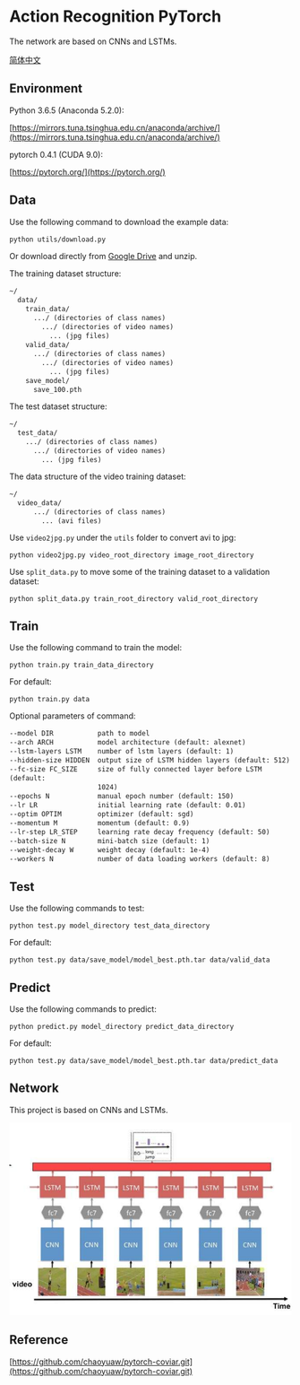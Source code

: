 # Action Recognition PyTorch

The network are based on CNNs and LSTMs.

[简体中文](docs/README-zh.md)

## Environment

Python 3.6.5 (Anaconda 5.2.0):

[https://mirrors.tuna.tsinghua.edu.cn/anaconda/archive/](https://mirrors.tuna.tsinghua.edu.cn/anaconda/archive/)

pytorch 0.4.1 (CUDA 9.0):

[https://pytorch.org/](https://pytorch.org/)

## Data

Use the following command to download the example data:

```
python utils/download.py
```

Or download directly from [Google Drive](https://drive.google.com/file/d/1SI4mAeupeYQXbRN0zHqtfttULGHpXmw2/view?usp=sharing) and unzip.

The training dataset structure:

```
~/
  data/
    train_data/
      .../ (directories of class names)
        .../ (directories of video names)
          ... (jpg files)
    valid_data/
      .../ (directories of class names)
        .../ (directories of video names)
          ... (jpg files)
    save_model/
      save_100.pth
```

The test dataset structure:

```
~/
  test_data/
    .../ (directories of class names)
      .../ (directories of video names)
        ... (jpg files)
```

The data structure of the video training dataset:

```
~/
  video_data/
      .../ (directories of class names)
        ... (avi files)
```

Use `video2jpg.py` under the `utils` folder to convert avi to jpg:

```
python video2jpg.py video_root_directory image_root_directory
```

Use `split_data.py` to move some of the training dataset to a validation dataset:

```
python split_data.py train_root_directory valid_root_directory
```

## Train

Use the following command to train the model:

```
python train.py train_data_directory
```

For default:

```
python train.py data
```

Optional parameters of command:

```
--model DIR           path to model
--arch ARCH           model architecture (default: alexnet)
--lstm-layers LSTM    number of lstm layers (default: 1)
--hidden-size HIDDEN  output size of LSTM hidden layers (default: 512)
--fc-size FC_SIZE     size of fully connected layer before LSTM (default:
                      1024)
--epochs N            manual epoch number (default: 150)
--lr LR               initial learning rate (default: 0.01)
--optim OPTIM         optimizer (default: sgd)
--momentum M          momentum (default: 0.9)
--lr-step LR_STEP     learning rate decay frequency (default: 50)
--batch-size N        mini-batch size (default: 1)
--weight-decay W      weight decay (default: 1e-4)
--workers N           number of data loading workers (default: 8)
```

## Test

Use the following commands to test:

```
python test.py model_directory test_data_directory
```

For default:

```
python test.py data/save_model/model_best.pth.tar data/valid_data
```

## Predict

Use the following commands to predict:

```
python predict.py model_directory predict_data_directory
```

For default:

```
python test.py data/save_model/model_best.pth.tar data/predict_data
```

## Network

This project is based on CNNs and LSTMs. 

<div align="center">
  <img src="imgs/lstm.jpg">
</div>

## Reference

[https://github.com/chaoyuaw/pytorch-coviar.git](https://github.com/chaoyuaw/pytorch-coviar.git)
